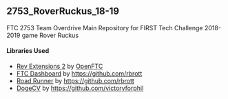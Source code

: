 ## 2753_RoverRuckus_18-19

 FTC 2753 Team Overdrive Main Repository for FIRST Tech Challenge 2018-2019 game Rover Ruckus

 
#### Libraries Used

* [Rev Extensions 2](https://github.com/OpenFTC/RevExtensions2) by [OpenFTC](https://github.com/openftc)
* [FTC Dashboard](https://github.com/acmerobotics/ftc-dashboard) by https://github.com/rbrott
* [Road Runner](https://github.com/acmerobotics/road-runner) by https://github.com/rbrott
* [DogeCV](https://github.com/MechanicalMemes/DogeCV) by https://github.com/victoryforphil


